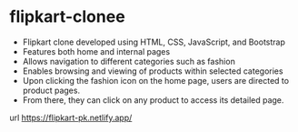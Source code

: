 # flipkart-clonee

- Flipkart clone developed using HTML, CSS, JavaScript, and Bootstrap
- Features both home and internal pages
- Allows navigation to different categories such as fashion
- Enables browsing and viewing of products within selected categories
- Upon clicking the fashion icon on the home page, users are directed to product pages.
- From there, they can click on any product to access its detailed page.

url
https://flipkart-pk.netlify.app/

